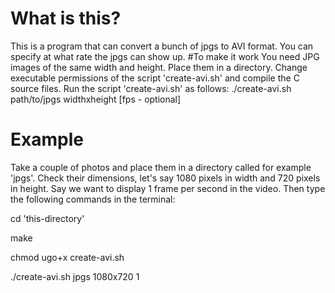 # What is this?
This is a program that can convert a bunch of jpgs to AVI format. 
You can specify at what rate the jpgs can show up.
#To make it work
You need JPG images of the same width and height. 
Place them in a directory.
Change executable permissions of the script 'create-avi.sh' and compile the C source files.
Run the script 'create-avi.sh' as follows:
./create-avi.sh path/to/jpgs widthxheight [fps - optional]
# Example
Take a couple of photos and place them in a directory called for example 'jpgs'. 
Check their dimensions, let's say 1080 pixels in width and 720 pixels in height. 
Say we want to display 1 frame per second in the video. 
Then type the following commands in the terminal:

cd 'this-directory'

make 

chmod ugo+x create-avi.sh 

./create-avi.sh jpgs 1080x720 1
